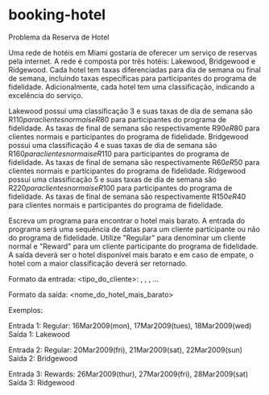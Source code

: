 # booking-hotel

Problema da Reserva de Hotel

Uma rede de hotéis em Miami gostaria de oferecer um serviço de reservas pela internet. A rede é composta por três hotéis: Lakewood, Bridgewood e Ridgewood. Cada hotel tem taxas diferenciadas para dia de semana ou final de semana, incluindo taxas específicas para participantes do programa de fidelidade. Adicionalmente, cada hotel tem uma classificação, indicando a excelência do serviço.

Lakewood possui uma classificação 3 e suas taxas de dia de semana são R$110 para clientes normais e R$80 para participantes do programa de fidelidade. As taxas de final de semana são respectivamente R$90 e R$80 para clientes normais e participantes do programa de fidelidade.
Bridgewood possui uma classificação 4 e suas taxas de dia de semana são R$160 para clientes normais e R$110 para participantes do programa de fidelidade. As taxas de final de semana são respectivamente R$60 e R$50 para clientes normais e participantes do programa de fidelidade.
Ridgewood possui uma classificação 5 e suas taxas de dia de semana são R$220 para clientes normais e R$100 para participantes do programa de fidelidade. As taxas de final de semana são respectivamente R$150 e R$40 para clientes normais e participantes do programa de fidelidade.
 

Escreva um programa para encontrar o hotel mais barato. A entrada do programa será uma sequência de datas para um cliente participante ou não do programa de fidelidade. Utilize "Regular" para denominar um cliente normal e "Reward" para um cliente participante do programa de fidelidade. A saída deverá ser o hotel disponível mais barato e em caso de empate, o hotel com a maior classificação deverá ser retornado.

 

Formato da entrada: <tipo_do_cliente>: <data1>, <data2>, <data3>, …

 Formato da saída: <nome_do_hotel_mais_barato>
 

Exemplos:


Entrada 1:
Regular: 16Mar2009(mon), 17Mar2009(tues), 18Mar2009(wed)
Saída 1:
Lakewood


Entrada 2:
Regular: 20Mar2009(fri), 21Mar2009(sat), 22Mar2009(sun)
Saída 2:
Bridgewood


Entrada 3:
Rewards: 26Mar2009(thur), 27Mar2009(fri), 28Mar2009(sat)
Saída 3:
Ridgewood

